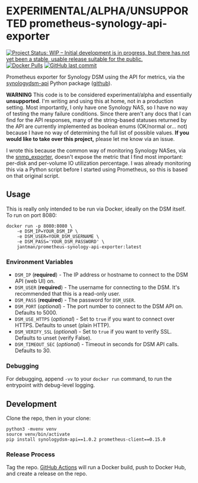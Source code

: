 # EXPERIMENTAL/ALPHA/UNSUPPORTED prometheus-synology-api-exporter

[![Project Status: WIP – Initial development is in progress, but there has not yet been a stable, usable release suitable for the public.](https://www.repostatus.org/badges/latest/wip.svg)](https://www.repostatus.org/#wip) [![Docker Pulls](https://img.shields.io/docker/pulls/jantman/prometheus-synology-api-exporter)](https://hub.docker.com/repository/docker/jantman/prometheus-synology-api-exporter) [![GitHub last commit](https://img.shields.io/github/last-commit/jantman/prometheus-synology-api-exporter)](https://github.com/jantman/prometheus-synology-api-exporter)

Prometheus exporter for Synology DSM using the API for metrics, via the [synologydsm-api](https://pypi.org/project/synologydsm-api/) Python package ([github](https://github.com/hacf-fr/synologydsm-api)).

**WARNING** This code is to be considered experimental/alpha and essentially **unsupported**. I'm writing and using this at home, not in a production setting. Most importantly, I only have one Synology NAS, so I have no way of testing the many failure conditions. Since there aren't any docs that I can find for the API responses, many of the string-based statuses returned by the API are currently implemented as boolean enums (OK/normal or... not) because I have no way of determining the full list of possible values. **If you would like to take over this project,** please let me know via an issue.

I wrote this because the common way of monitoring Synology NASes, via the [snmp_exporter](https://github.com/prometheus/snmp_exporter), doesn't expose the metric that I find most important: per-disk and per-volume IO utilization percentage. I was already monitoring this via a Python script before I started using Prometheus, so this is based on that original script.

## Usage

This is really only intended to be run via Docker, ideally on the DSM itself. To run on port 8080:

```
docker run -p 8080:8080 \
    -e DSM_IP=YOUR_DSM_IP \
    -e DSM_USER=YOUR_DSM_USERNAME \
    -e DSM_PASS='YOUR_DSM_PASSWORD' \
    jantman/prometheus-synology-api-exporter:latest
```

### Environment Variables

* `DSM_IP` (**required**) - The IP address or hostname to connect to the DSM API (web UI) on.
* `DSM_USER` (**required**) - The username for connecting to the DSM. It's recommended that this is a read-only user.
* `DSM_PASS` (**required**) - The password for `DSM_USER`.
* `DSM_PORT` (*optional*) - The port number to connect to the DSM API on. Defaults to 5000.
* `DSM_USE_HTTPS` (*optional*) - Set to `true` if you want to connect over HTTPS. Defaults to unset (plain HTTP).
* `DSM_VERIFY_SSL` (*optional*) - Set to `true` if you want to verify SSL. Defaults to unset (verify False).
* `DSM_TIMEOUT_SEC` (*optional*) - Timeout in seconds for DSM API calls. Defaults to 30.

### Debugging

For debugging, append `-vv` to your `docker run` command, to run the entrypoint with debug-level logging.

## Development

Clone the repo, then in your clone:

```
python3 -mvenv venv
source venv/bin/activate
pip install synologydsm-api==1.0.2 prometheus-client==0.15.0
```


### Release Process

Tag the repo. [GitHub Actions](https://github.com/jantman/prometheus-synology-api-exporter/actions) will run a Docker build, push to Docker Hub, and create a release on the repo.
